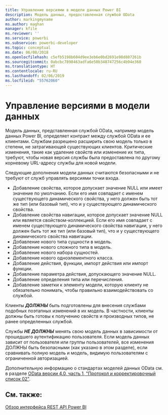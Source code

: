 ```yaml
---
title: Управление версиями в модели данных Power BI
description: Модель данных, предоставленная службой OData
author: markingmyname
ms.author: maghan
manager: kfile
ms.reviewer: ''
ms.service: powerbi
ms.subservice: powerbi-developer
ms.topic: conceptual
ms.date: 06/08/2018
ms.openlocfilehash: c5efb5198b604d9ee3eb6e0bd2691e98d807261b
ms.sourcegitcommit: 0abcbc7898463adfa6e50b348747256c4b94e360
ms.translationtype: HT
ms.contentlocale: ru-RU
ms.lasthandoff: 02/06/2019
ms.locfileid: "55762060"
---
```

# <a name="data-model-versioning"></a>Управление версиями в модели данных

Модель данных, представленная службой OData, например модель данных Power BI, определяет контракт между службой OData и ее клиентами. Службам разрешено расширить свою модель только в степени, не затрагивающей существующих клиентов. Критические изменения, такие как удаление свойств или изменение их типа, требуют, чтобы новая версия службы была предоставлена по другому корневому URL-адресу службы для новой модели.  
  
Следующие дополнения модели данных считаются безопасными и не требуют от служб управлять версиями точки входа.  
  
* Добавление свойства, которое допускает значение NULL или имеет значение по умолчанию. Если его имя совпадает с именем существующего динамического свойства, у него должен быть тот же тип (или базовый тип), что и у существующего динамического свойства.  
* Добавление свойства навигации, которое допускает значение NULL или является свойством-коллекцией. Если его имя совпадает с именем существующего динамического свойства навигации, у него должен быть тот же тип (или базовый тип), что и у существующего динамического свойства навигации.  
* Добавление нового типа сущности в модель.  
* Добавление нового сложного типа в модель.  
* Добавление нового набора сущностей.  
* Добавление нового одноэлементного класса.  
* Добавление действия, функции, импорт действия или импорт функции.
* Добавление параметра действия, допускающего значение NULL.  
* Добавление определения типа или перечисления.  
* Добавление заметки к элементу модели, которую клиенту не обязательно понимать, чтобы правильно взаимодействовать со службой.  
  
Клиенты ***ДОЛЖНЫ*** быть подготовлены для внесения службами подобных поэтапных изменений в их модель. В частности, клиенты должны быть готовы к получению свойств и производных типов, не ранее определенных службой.  
  
Службы ***НЕ ДОЛЖНЫ*** менять свою модель данных в зависимости от прошедшего аутентификацию пользователя. Если модель данных зависит от пользователя или группы пользователей, все изменения ДОЛЖНЫ быть безопасными (как указано в этом разделе), если сравнивать полную модель и модель, видимую пользователям с ограниченной авторизацией.  
  
Дополнительную информацию о стандартах моделей данных OData см. в разделе [OData версии 4.0, часть 1, "Протокол и корректировочный список 02"](http://docs.oasis-open.org/odata/odata/v4.0/odata-v4.0-part1-protocol.html).  
  
## <a name="see-also"></a>См. также:
[Обзор интерфейса REST API Power BI](https://docs.microsoft.com/rest/api/power-bi/)  